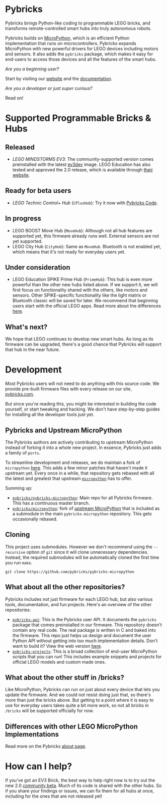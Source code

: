 # Pybricks

Pybricks brings Python-like coding to programmable LEGO bricks, and transforms
remote-controlled smart hubs into truly autonomous robots.

Pybricks builds on [MicroPython][micropython/micropython], which is an efficient
Python implementation that runs on microcontrollers. Pybricks expands
MicroPython with new powerful drivers for LEGO devices
including motors and sensors. It also adds the `pybricks` package, which makes
it easy for end-users to access those devices and all the features of the smart
hubs.

*Are you a beginning user?*

Start by visiting our [website][pybricks.com] and
the [documentation][docs].

*Are you a developer or just super curious?*

Read on!

# Supported Programmable Bricks & Hubs

## Released

- *LEGO MINDSTORMS EV3*: The community-supported version comes preinstalled
with the latest [ev3dev][ev3dev-snapshot] image. LEGO Education has also
  tested and approved the 2.0 release, which is available through
  [their website][lego-education-ev3-micropython].

## Ready for beta users
- *LEGO Technic Control+ Hub* (`CPlusHub`): Try it now
with [Pybricks Code][Pybricks Code].

## In progress

- LEGO BOOST Move Hub (`MoveHub`): Although not all hub features are supported
  yet, this firmware already runs well. External sensors are not yet supported.
- LEGO City Hub (`CityHub`): Same as `MoveHub`. Bluetooth is not enabled yet,
which means that it's not ready for everyday users yet.

## Under consideration

- LEGO Education SPIKE Prime Hub (`PrimeHub`): This hub is even more powerful
than the other new hubs listed above. If we support it, we will first focus on
functionality shared with the others, like motors and sensors. Other
SPIKE-specific functionality like the light matrix or Bluetooth classic will be
saved for later. We recommend that beginning users start with the official LEGO
apps. Read more about the
differences [here](#differences-with-lego-education-spike-prime-micropython).

## What's next?

We hope that LEGO continues to develop new smart hubs. As long as its firmware
can be upgraded, there's a good chance that Pybricks will support that hub in
the near future.

# Development

Most Pybricks users will not need to do anything with this source code. We
provide pre-built firmware files with every release on
our site, [pybricks.com].

But since you're reading this, you might be interested in building the code
yourself, or start tweaking and hacking. We don't have step-by-step guides
for installing all the developer tools just yet.

## Pybricks and Upstream MicroPython

The Pybricks authors are actively contributing to upstream MicroPython instead of forking it into
a whole new project. In essence, Pybricks just adds a family of `ports`.

To streamline development and releases, we do maintain a fork of `micropython`
[here][pybricks/micropython]. This adds a few minor patches that haven't made
it upstream yet. Every once in a while, that repository gets rebased with all
the latest and greatest that upstream [`micropython`][micropython/micropython]
has to offer.

Summing up:

- [`pybricks/pybricks-micropython`][pybricks-micropython]: Main repo for all
  Pybricks firmware. This has a continuous master branch.
- [`pybricks/micropython`][pybricks/micropython]: fork of
  [upstream MicroPython][micropython/micropython] that is included as a
  submodule in the main `pybricks-micropython` repository. This gets occasionally rebased.


## Cloning

This project uses submodules. However we don't recommend using the
`--recursive` option of `git` since it will clone unnecessary dependencies.
Instead, the required submodules will be automatically cloned the first time
you run `make`.

    git clone https://github.com/pybricks/pybricks-micropython

## What about all the other repositories?
Pybricks includes not just firmware for each LEGO hub, but also various tools,
documentation, and fun projects. Here's an overview of the other repositories:

- [`pybricks-api`][pybricks-api]: This is the Pybricks user API. It documents
  the `pybricks` package that comes preinstalled in our firmware. This
  repository doesn't contain any real code. The real package is written in C
  and baked into the firmware. This repo just helps us design and document the
  user Python API without getting into too much implementation details. Don't
  want to build it? View the web version [here][docs].
- [`pybricks-projects`][pybricks-projects]: This is a broad
  collection of end-user MicroPython scripts that you can run! This includes
  example snippets and projects for official LEGO models and custom made ones.

## What about the other stuff in /bricks?

Like MicroPython, Pybricks can run on just about every device that lets
you update the firmware. And we could not resist doing just that, so there's
more than just the bricks above. But getting to a point where it is easy to
use for everyday users takes quite a bit more work,
so not all bricks in `/bricks` will be supported officially for now.

## Differences with other LEGO MicroPython Implementations

Read more on the Pybricks [about page][about page].

# How can I help?
If you've got an EV3 Brick, the best way to help right now is to try out the
new 2.0 [community beta](#ready-for-beta-users). Much of its code is shared
with the other hubs. So if you share your findings or issues, we can fix them
for all hubs at once, including for the ones that are not released yet!

[pybricks-micropython]: https://github.com/pybricks/pybricks-micropython
[pybricks/micropython]: https://github.com/pybricks/micropython

[pybricks-api]: https://github.com/pybricks/pybricks-api
[pybricks-projects]: https://github.com/pybricks/pybricks-api

[micropython/micropython]: https://github.com/micropython/micropython

[pybricks.com]: https://pybricks.com
[docs]: https://docs.pybricks.com

[ev3dev-snapshot]: https://oss.jfrog.org/list/oss-snapshot-local/org/ev3dev/brickstrap/

[ev3dev.org]: https://www.ev3dev.org/
[ev3dev-lang]: https://github.com/ev3dev/ev3dev-lang-python

[lego-education-ev3-micropython]: https://education.lego.com/en-us/support/mindstorms-ev3/python-for-ev3

[Pybricks Code]: https://code.pybricks.com
[about page]: https://pybricks.com/about/

